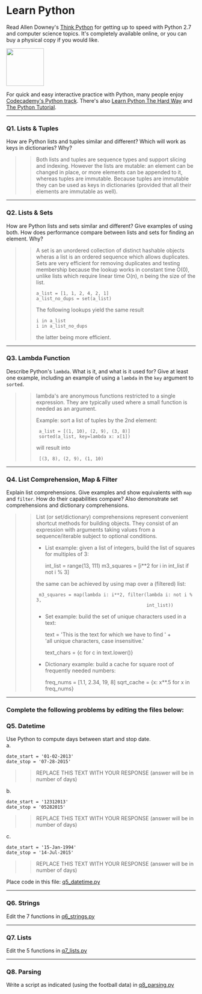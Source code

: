 # Learn Python

Read Allen Downey's [Think Python](http://www.greenteapress.com/thinkpython/) for getting up to speed with Python 2.7 and computer science topics. It's completely available online, or you can buy a physical copy if you would like.

<a href="http://www.greenteapress.com/thinkpython/"><img src="img/think_python.png" style="width: 100px;" target="_blank"></a>

For quick and easy interactive practice with Python, many people enjoy [Codecademy's Python track](http://www.codecademy.com/en/tracks/python). There's also [Learn Python The Hard Way](http://learnpythonthehardway.org/book/) and [The Python Tutorial](https://docs.python.org/2/tutorial/).

---

### Q1. Lists &amp; Tuples

How are Python lists and tuples similar and different? Which will work as keys in dictionaries? Why?

>> Both lists and tuples are sequence types and support slicing and
   indexing. However the lists are mutable: an element can be changed
   in place, or more elements can be appended to it, whereas tuples
   are immutable. Because tuples are immutable they can be used as
   keys in dictionaries (provided that all their elements are
   immutable as well).

---

### Q2. Lists &amp; Sets

How are Python lists and sets similar and different? Give examples of using both. How does performance compare between lists and sets for finding an element. Why?

>> A set is an unordered collection of distinct hashable objects
>> wheras a list is an ordered sequence which allows duplicates. Sets
>> are very efficient for removing duplicates and testing membership
>> because the lookup works in constant time O(0), unlike lists which
>> require linear time O(n), n being the size of the list.
>>
>>     a_list = [1, 1, 2, 4, 2, 1]
>>     a_list_no_dups = set(a_list)
>>
>> The following lookups yield the same result
>>
>>     i in a_list
>>     i in a_list_no_dups
>>
>> the latter being more efficient.

---

### Q3. Lambda Function

Describe Python's `lambda`. What is it, and what is it used for? Give at least one example, including an example of using a `lambda` in the `key` argument to `sorted`.

>> lambda's are anonymous functions restricted to a single
>> expression. They are typically used where a small function is
>> needed as an argument.
>>
>> Example: sort a list of tuples by the 2nd element:
>>
>>      a_list = [(1, 10), (2, 9), (3, 8)]
>>      sorted(a_list, key=lambda x: x[1])
>>
>> will result into
>>
>>      [(3, 8), (2, 9), (1, 10)
---

### Q4. List Comprehension, Map &amp; Filter

Explain list comprehensions. Give examples and show equivalents with `map` and `filter`. How do their capabilities compare? Also demonstrate set comprehensions and dictionary comprehensions.

>> List (or set/dictionary) comprehensions represent convenient
>> shortcut methods for building objects. They consist of an
>> expression with arguments taking values from a sequence/iterable
>> subject to optional conditions.
>>
>> * List example: given a list of integers, build the list of squares for
>> multiples of 3:
>>
>>      int_list = range(13, 111)
>>      m3_squares = [i**2 for i in int_list if not i % 3]
>>
>> the same can be achieved by using map over a (filtered) list:
>>
>>      m3_squares = map(lambda i: i**2, filter(lambda i: not i % 3,
>>                                              int_list))
>>
>> * Set example: build the set of unique characters used in a text:
>>
>>      text = 'This is the text for which we have to find ' + \
>>             'all unique characters, case insensitive.'
>>
>>      text_chars = {c for c in text.lower()}
>>
>> * Dictionary example: build a cache for square root of frequently
>>   needed numbers:
>>
>>      freq_nums = [1.1, 2.34, 19, 8]
>>      sqrt_cache = {x: x**.5 for x in freq_nums}
>>
---

### Complete the following problems by editing the files below:

### Q5. Datetime
Use Python to compute days between start and stop date.   
a.  

```
date_start = '01-02-2013'    
date_stop = '07-28-2015'
```

>> REPLACE THIS TEXT WITH YOUR RESPONSE (answer will be in number of days)

b.  
```
date_start = '12312013'  
date_stop = '05282015'  
```

>> REPLACE THIS TEXT WITH YOUR RESPONSE (answer will be in number of days)

c.  
```
date_start = '15-Jan-1994'      
date_stop = '14-Jul-2015'  
```

>> REPLACE THIS TEXT WITH YOUR RESPONSE  (answer will be in number of days)

Place code in this file: [q5_datetime.py](python/q5_datetime.py)

---

### Q6. Strings
Edit the 7 functions in [q6_strings.py](python/q6_strings.py)

---

### Q7. Lists
Edit the 5 functions in [q7_lists.py](python/q7_lists.py)

---

### Q8. Parsing
Write a script as indicated (using the football data) in [q8_parsing.py](python/q8_parsing.py)






